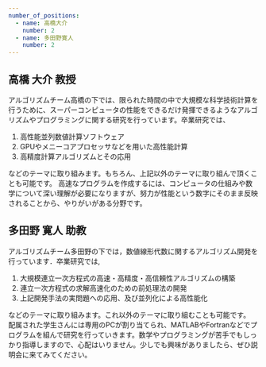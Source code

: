```yaml
---
number_of_positions:
  - name: 高橋大介
    number: 2
  - name: 多田野寛人
    number: 2
---
```


## 高橋 大介 教授

アルゴリズムチーム高橋の下では、限られた時間の中で大規模な科学技術計算を行うために、スーパーコンピュータの性能をできるだけ発揮できるようなアルゴリズムやプログラミングに関する研究を行っています。卒業研究では、

1. 高性能並列数値計算ソフトウェア
2. GPUやメニーコアプロセッサなどを用いた高性能計算
3. 高精度計算アルゴリズムとその応用

などのテーマに取り組みます。もちろん、上記以外のテーマに取り組んで頂くことも可能です。
高速なプログラムを作成するには、コンピュータの仕組みや数学について深い理解が必要になりますが、努力が性能という数字にそのまま反映されることから、やりがいがある分野です。

## 多田野 寛人 助教

アルゴリズムチーム多田野の下では，数値線形代数に関するアルゴリズム開発を行っています．卒業研究では,

1. 大規模連立一次方程式の高速・高精度・高信頼性アルゴリズムの構築
2. 連立一次方程式の求解高速化のための前処理法の開発
3. 上記開発手法の実問題への応用、及び並列化による高性能化

などのテーマに取り組みます。これ以外のテーマに取り組むことも可能です。
配属された学生さんには専用のPCが割り当てられ、MATLABやFortranなどでプログラムを組んで研究を行っていきます。数学やプログラミングが苦手でもしっかり指導しますので、心配はいりません。少しでも興味がありましたら、ぜひ説明会に来てみてください。
